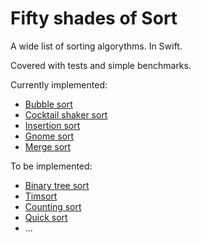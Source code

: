 # Fifty shades of Sort

A wide list of sorting algorythms. In Swift. 

Covered with tests and simple benchmarks. 

Currently implemented: 
 + [Bubble sort](https://en.wikipedia.org/wiki/Bubble_sort)
 + [Cocktail shaker sort](https://en.wikipedia.org/wiki/Cocktail_shaker_sort)
 + [Insertion sort](https://en.wikipedia.org/wiki/Insertion_sort)
 + [Gnome sort](https://en.wikipedia.org/wiki/Gnome_sort)
 + [Merge sort](https://en.wikipedia.org/wiki/Merge_sort)
 
To be implemented: 
 + [Binary tree sort](https://en.wikipedia.org/wiki/Tree_sort)
 + [Timsort](https://en.wikipedia.org/wiki/Timsort)
 + [Counting sort](https://en.wikipedia.org/wiki/Counting_sort)
 + [Quick sort](https://en.wikipedia.org/wiki/Quicksort)
 + ...

